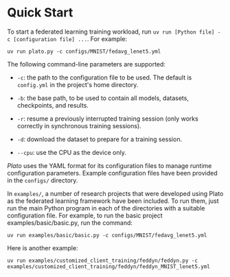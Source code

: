 # Quick Start

To start a federated learning training workload, run `uv run [Python file] -c [configuration file] ...`. For example:

```shell
uv run plato.py -c configs/MNIST/fedavg_lenet5.yml
```

The following command-line parameters are supported:

- `-c`: the path to the configuration file to be used. The default is `config.yml` in the project's home directory.

- `-b`: the base path, to be used to contain all models, datasets, checkpoints, and results.

- `-r`: resume a previously interrupted training session (only works correctly in synchronous training sessions).

- `-d`: download the dataset to prepare for a training session.

- `--cpu`: use the CPU as the device only.

_Plato_ uses the YAML format for its configuration files to manage runtime configuration parameters. Example configuration files have been provided in the `configs/` directory.

In `examples/`, a number of research projects that were developed using Plato as the federated learning framework have been included. To run them, just run the main Python program in each of the directories with a suitable configuration file. For example, to run the basic project examples/basic/basic.py, run the command:

```shell
uv run examples/basic/basic.py -c configs/MNIST/fedavg_lenet5.yml
```

Here is another example:

```shell
uv run examples/customized_client_training/feddyn/feddyn.py -c examples/customized_client_training/feddyn/feddyn_MNIST_lenet5.yml
```
